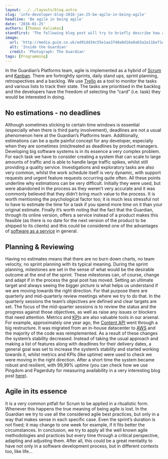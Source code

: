 ```yaml
---
layout: ../../layouts/blog.astro
slug: 'info-developer-blog-2016-jan-25-be-agile-in-being-agile'
headline: 'Be agile in being agile'
date: '2016-01-25'
authors: [Thomas Kaliakos]
standfirst: 'The following blog post will try to briefly describe how agile is implemented at the Guardian, or at least in the Platforms team, as there is flexibility in how each team uses agile. The intention is to show how this specific shaping of agile methodology has evolved and why it feels that is the right way for tackling the complex problem of handling 977 million page impressions in a month and all these from a developer’s point of view.'
image:
  url: 'http://media.guim.co.uk/ed91dd34c55e1aa3748a0d16e8a63a2a11be71e5/0_50_737_442/737.jpg'
  alt: 'Inside the Guardian'
  credit: 'Photograph: The Guardian'
tags: [Programming]
---
```


In the Guardian’s Platforms team, agile is implemented as a hybrid of [Scrum](https://en.wikipedia.org/wiki/Scrum_\(software_development\)) and [Kanban](https://en.wikipedia.org/wiki/Kanban). There are fortnightly sprints, daily stand ups, sprint planning, retrospectives and a backlog. We use [Τrello](https://trello.com/) as a tool to monitor the tasks and various lists to track their state. The tasks are prioritised in the backlog and the developers have the freedom of selecting the “card” (i.e. task) they would be interested in doing.

No estimations - no deadlines
-----------------------------

Although sometimes sticking to certain time windows is essential (especially when there is third party involvement), deadlines are not a usual phenomenon here at the Guardian’s Platforms team. Additionally, estimations can be a quite painful concept for any developer, especially when they are sometimes (mis)treated as deadlines by product managers. Developing big software systems is in its essence a very complex problem. For each task we have to consider creating a system that can scale to large amounts of traffic and is able to handle large traffic spikes, whilst still providing a quality service. Investigations and exploratory tasks are also very common, whilst the work schedule itself is very dynamic, with support requests and urgent feature requests occurring quite often. All these points underline why estimations can be very difficult. Initially they were used, but were abandoned in the process as they weren’t very accurate and it was commonly believed that they didn’t bring much value to the process. It is worth mentioning the psychological factor too; it is much less stressful not to have to estimate the time for a task if you spend more time on it than your original estimate. Finally it’s worth noting that the fact that the Guardian, through its online version, offers a service instead of a product makes this feasible (as there is no date for the next version of the product to be shipped to its clients) and this could be considered one of the advantages of [software as a service](https://en.wikipedia.org/wiki/Software_as_a_service) in general.

Planning & Reviewing
--------------------

Having no estimates means that there are no burn down charts, no team velocity, no sprint planning with its typical meaning. During the sprint planning, milestones are set in the sense of what would be the desirable outcome at the end of the sprint. These milestones can, of course, change and adapt if in the process the goal post has moved. Setting an ultimate target and always seeing the bigger picture is what helps us understand if we are moving towards the right direction. For that purpose there are quarterly and mid-quarterly review meetings where we try to do that. In the quarterly sessions the team’s objectives are defined and clear targets are set. The focus of the mid-quarter sessions is to review the status and the progress against those objectives, as well as raise any issues or blockers that need attention. Metrics and [KPI](https://en.wikipedia.org/wiki/Performance_indicator)s are also valuable tools in our arsenal. For example, approximately one year ago, the [Content API](http://open-platform.theguardian.com/) went through a big restructure. It was migrated from an in-house datacenter to [AWS](https://aws.amazon.com/) and the majority of the code was reimplemented. As a result of these changes the system’s stability decreased. Instead of taking the usual approach and making a list of features along with deadlines for their delivery dates, a general goal was set to increase the system’s stability and started working towards it, whilst metrics and KPIs (like uptime) were used to check we were moving in the right direction. After a short time the system became robust and resilient, with 99,99% uptime (you can check how we use Pingdom and Pagerduty for measuring availability in a very interesting blog post [here](https://www.theguardian.com/info/developer-blog/2014/mar/25/monitoring-alerting-and-starting-from-scratch)).

Agile in its essence
--------------------

It is a very common pitfall for Scrum to be applied in a ritualistic form. Whenever this happens the true meaning of being agile is lost. In the Guardian we try to use all the considered agile best practices, but only in a way that makes sense in each specific case. Even the sprint’s duration is not fixed; it may change to one week for example, if it fits better the circumstances. In conclusion, we try to apply all the well known agile methodologies and practices but every time through a critical perspective, adapting and adjusting them. After all, this could be a great mentality to have not only in a software development process, but in different contexts too, like life...
